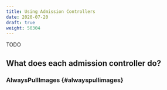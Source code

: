 ```yaml
---
title: Using Admission Controllers
date: 2020-07-20
draft: true
weight: 50304
---
```

TODO

## What does each admission controller do?

### AlwaysPullImages {#alwayspullimages}
